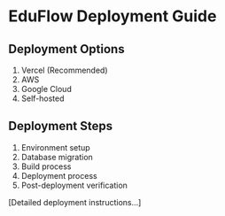 # EduFlow Deployment Guide

## Deployment Options
1. Vercel (Recommended)
2. AWS
3. Google Cloud
4. Self-hosted

## Deployment Steps
1. Environment setup
2. Database migration
3. Build process
4. Deployment process
5. Post-deployment verification

[Detailed deployment instructions...] 